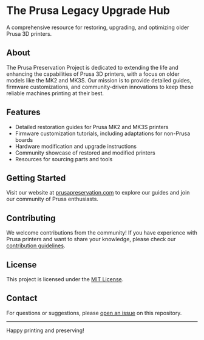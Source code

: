 # The Prusa Legacy Upgrade Hub
A comprehensive resource for restoring, upgrading, and optimizing older Prusa 3D printers.

## About

The Prusa Preservation Project is dedicated to extending the life and enhancing the capabilities of Prusa 3D printers, with a focus on older models like the MK2 and MK3S. Our mission is to provide detailed guides, firmware customizations, and community-driven innovations to keep these reliable machines printing at their best.

## Features

- Detailed restoration guides for Prusa MK2 and MK3S printers
- Firmware customization tutorials, including adaptations for non-Prusa boards
- Hardware modification and upgrade instructions
- Community showcase of restored and modified printers
- Resources for sourcing parts and tools

## Getting Started

Visit our website at [prusapreservation.com](https://prusapreservation.com) to explore our guides and join our community of Prusa enthusiasts.

## Contributing

We welcome contributions from the community! If you have experience with Prusa printers and want to share your knowledge, please check our [contribution guidelines](CONTRIBUTING.md).

## License

This project is licensed under the [MIT License](LICENSE).

## Contact

For questions or suggestions, please [open an issue](https://github.com/michael-borck/prusapreservation.com/issues) on this repository.

---

Happy printing and preserving!
